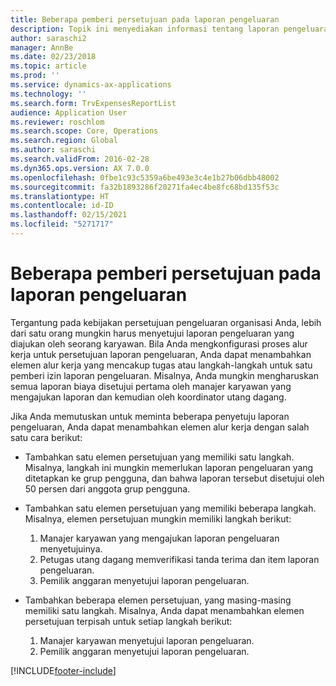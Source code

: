```yaml
---
title: Beberapa pemberi persetujuan pada laporan pengeluaran
description: Topik ini menyediakan informasi tentang laporan pengeluaran yang memerlukan persetujuan dari beberapa orang.
author: saraschi2
manager: AnnBe
ms.date: 02/23/2018
ms.topic: article
ms.prod: ''
ms.service: dynamics-ax-applications
ms.technology: ''
ms.search.form: TrvExpensesReportList
audience: Application User
ms.reviewer: roschlom
ms.search.scope: Core, Operations
ms.search.region: Global
ms.author: saraschi
ms.search.validFrom: 2016-02-28
ms.dyn365.ops.version: AX 7.0.0
ms.openlocfilehash: 0fbe1c93c5359a6be493e3c4e1b27b06dbb48002
ms.sourcegitcommit: fa32b1893286f20271fa4ec4be8fc68bd135f53c
ms.translationtype: HT
ms.contentlocale: id-ID
ms.lasthandoff: 02/15/2021
ms.locfileid: "5271717"
---
```

# <a name="multiple-approvers-on-an-expense-report"></a>Beberapa pemberi persetujuan pada laporan pengeluaran

Tergantung pada kebijakan persetujuan pengeluaran organisasi Anda, lebih dari satu orang mungkin harus menyetujui laporan pengeluaran yang diajukan oleh seorang karyawan. Bila Anda mengkonfigurasi proses alur kerja untuk persetujuan laporan pengeluaran, Anda dapat menambahkan elemen alur kerja yang mencakup tugas atau langkah-langkah untuk satu pemberi izin laporan pengeluaran. Misalnya, Anda mungkin mengharuskan semua laporan biaya disetujui pertama oleh manajer karyawan yang mengajukan laporan dan kemudian oleh koordinator utang dagang.

Jika Anda memutuskan untuk meminta beberapa penyetuju laporan pengeluaran, Anda dapat menambahkan elemen alur kerja dengan salah satu cara berikut:

- Tambahkan satu elemen persetujuan yang memiliki satu langkah. Misalnya, langkah ini mungkin memerlukan laporan pengeluaran yang ditetapkan ke grup pengguna, dan bahwa laporan tersebut disetujui oleh 50 persen dari anggota grup pengguna.
- Tambahkan satu elemen persetujuan yang memiliki beberapa langkah. Misalnya, elemen persetujuan mungkin memiliki langkah berikut:

    1. Manajer karyawan yang mengajukan laporan pengeluaran menyetujuinya.
    2. Petugas utang dagang memverifikasi tanda terima dan item laporan pengeluaran.
    3. Pemilik anggaran menyetujui laporan pengeluaran.

- Tambahkan beberapa elemen persetujuan, yang masing-masing memiliki satu langkah. Misalnya, Anda dapat menambahkan elemen persetujuan terpisah untuk setiap langkah berikut:

    1. Manajer karyawan menyetujui laporan pengeluaran.
    2. Pemilik anggaran menyetujui laporan pengeluaran.


[!INCLUDE[footer-include](../includes/footer-banner.md)]